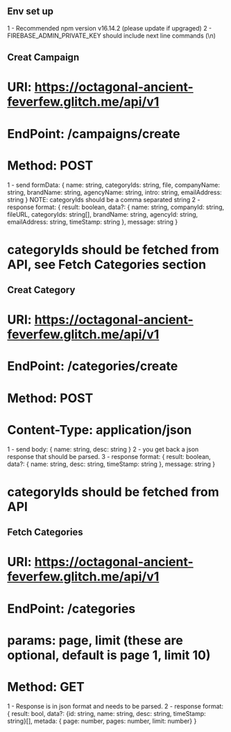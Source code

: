 ## Env set up
1 - Recommended npm version v16.14.2 (please update if upgraged)
2 - FIREBASE_ADMIN_PRIVATE_KEY should include next line commands (\n)

## Creat Campaign

# URI: https://octagonal-ancient-feverfew.glitch.me/api/v1
# EndPoint: /campaigns/create
# Method: POST

1 - send formData: { name: string, categoryIds: string, file, companyName: string, brandName: string, agencyName: string, intro: string, emailAddress: string }
NOTE: categoryIds should be a comma separated string 
2 - response format: { result: boolean, data?: { name: string, companyId: string, fileURL, categoryIds: string[], brandName: string, agencyId: string, emailAddress: string, timeStamp: string }, message: string }

# categoryIds should be fetched from API, see Fetch Categories section

## Creat Category

# URI: https://octagonal-ancient-feverfew.glitch.me/api/v1
# EndPoint: /categories/create
# Method: POST
# Content-Type: application/json

1 - send body: { name: string, desc: string }
2 - you get back a json response that should be parsed.
3 - response format: { result: boolean, data?: { name: string, desc: string, timeStamp: string }, message: string }

# categoryIds should be fetched from API

## Fetch Categories

# URI: https://octagonal-ancient-feverfew.glitch.me/api/v1
# EndPoint: /categories
# params: page, limit (these are optional, default is page 1, limit 10)
# Method: GET

1 - Response is in json format and needs to be parsed.
2 - response format: { result: bool, data?: {id: string, name: string, desc: string, timeStamp: string}[], metada: { page: number, pages: number, limit: number} }
